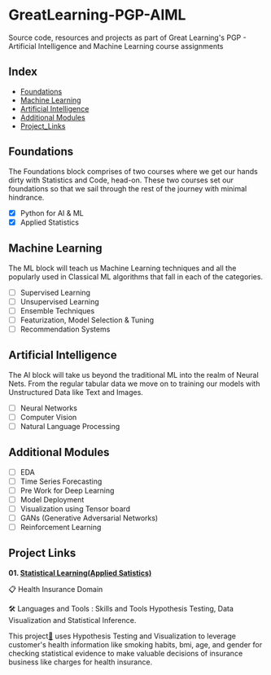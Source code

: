 # GreatLearning-PGP-AIML
Source code, resources and projects as part of Great Learning's PGP - Artificial Intelligence and Machine Learning course assignments

## Index
- [Foundations](#foundations)
- [Machine Learning](#machine-learning)
- [Artificial Intelligence](#artificial-intelligence)
- [Additional Modules](#additional-modules)
- [Project_Links](#project-links)

## Foundations
The Foundations block comprises of two courses where we get our hands dirty with Statistics and Code, head-on. These two courses set our foundations so that we sail through the rest of the journey with minimal hindrance.

 - [x] Python for AI & ML
 - [x] Applied Statistics

## Machine Learning
The ML block will teach us Machine Learning techniques and all the popularly used in Classical ML algorithms that fall in each of the categories.

- [ ] Supervised Learning
- [ ] Unsupervised Learning
- [ ] Ensemble Techniques
- [ ] Featurization, Model Selection & Tuning
- [ ] Recommendation Systems

## Artificial Intelligence
The AI block will take us beyond the traditional ML into the realm of Neural Nets. From the regular tabular data we move on to training our models with Unstructured Data like Text and Images.
- [ ] Neural Networks
- [ ] Computer Vision
- [ ] Natural Language Processing

## Additional Modules
- [ ] EDA
- [ ] Time Series Forecasting
- [ ] Pre Work for Deep Learning
- [ ] Model Deployment
- [ ] Visualization using Tensor board
- [ ] GANs (Generative Adversarial Networks)
- [ ] Reinforcement Learning

## Project Links
**01. [Statistical Learning(Applied Satistics)](https://github.com/shruti18j/GreatLearning-PGP-AIML/blob/c14754c19dac373cd2c19dde3b3312b15146fc7c/01.%20Applied%20Statistics/Project%201%20-%20Statistical%20Learning_Healthcare.ipynb)**

:clipboard: Health Insurance Domain

:hammer_and_wrench: Languages and Tools : Skills and Tools Hypothesis Testing, Data Visualization and Statistical Inference.

This project[:bookmark:](https://github.com/shruti18j/GreatLearning-PGP-AIML/blob/c14754c19dac373cd2c19dde3b3312b15146fc7c/01.%20Applied%20Statistics/Project%201%20-%20Statistical%20Learning_Healthcare.ipynb) uses Hypothesis Testing and Visualization to leverage customer's health information like smoking habits, bmi, age, and gender for checking statistical evidence to make valuable decisions of insurance business like charges for health insurance.


<!--
# AIML-Projects
Projects which were completed as part of assignments of Great Learning's PGP in Artificial Intelligence and Machine Learning

## Installations
```
$ git clone https://github.com/ramanks19/AIML-Projects.git
$ cd AIML-Projects
```

## Projects Done
**1. Statistical Learning**
   - Covers Hypothesis Testing, Data Visualization and Statistical Inference.
      - **Project link:** [Applied Stats](https://github.com/ramanks19/AIML-Projects/blob/main/01.%20Applied%20Statistics/Project%201%20-%20Statistical%20Learning_Healthcare.ipynb)
         - This project used Hypothesis Testing and Visualization to leverage customer's health information like smoking habits, bmi, age, and gender for checking statistical evidence to make valuable decisions of insurance business like charges for health insurance.

**2. Supervised Machine Learning**
   - Covers Logistic Regression, Naive Bayes Classifiers and K-NN Classification
      - **Project link:** [Supervised Machine Learning](https://github.com/ramanks19/AIML-Projects/blob/main/02.%20Supervised%20Machine%20Learning/Project%202%20-%20Supervised%20Learning_Banking.ipynb)
        - Identified potential loan customers for Thera Bank using classification techniques. Compared models built with Logistic Regression and KNN algorithm in order to select the best performing one.

**3. Ensemble Techniques**
   - Covers EDA, Logistic Regression, KNN Classifiers, SVM Classifiers, Naive Bayes, Ensemble, Decision Trees, Bagging
      - **Project link:** [Ensemble Techniques](https://github.com/ramanks19/AIML-Projects/blob/main/03.%20Ensemble%20Techniques/Project%203%20-%20Ensemble%20Learning_Medical.ipynb)
         - Involved using classification algorithms and Ensemble techniques to diagnose Parkinson’s Disease (PD) using the patient voice recording data. Various models were used including Naive Bayes, Logistic Regression, SVM, Decision Tree, Bagging etc. and comparison of accuracy across these models was done to finalise the model for prediction.

**4. Unsupervised Machine Learning**
   - Covers Support Vector Machines, Principal Component Analysis, Classification
      - **Project link:** [Unsupervised Learning](https://github.com/ramanks19/AIML-Projects/blob/main/04.%20Unsupervised%20Machine%20Learning/Project%204%20-%20Unsupervised%20Learning_Object_Recognition.ipynb)
         - Classified vehicles into different types based on silhouettes which may be viewed from many angles. Used PCA in order to reduce dimensionality and SVM for classification

**5. Featurization, Model Selection & Tuning**
   - Covers Regression, Decision Trees, Feature Engineering
      - **Project link:** [Feature Engineering Techniques](https://github.com/ramanks19/AIML-Projects/blob/main/05.%20Featurization%2C%20Model%20Selection%20%26%20Tuning/Project%205%20-%20FMST_Cement_Manufacturing.ipynb)
        - Used feature exploration and selection technique to predict the strength of high-performance concrete. Used regression models like Decision tree regressors to find out the most important features and predict the strength. Cross-validation techniques and Grid search were used to tune the parameters for the best model performance.

**6. Recommendation Systems**
   - Covers Introduction to Recommendation systems, Popularity based model, Collaborative filtering (User similarity & Item similarity)
      - **Project link:** [Recommendation Systems](https://github.com/ramanks19/AIML-Projects/blob/main/06.%20Recommendation%20Systems/Project%206%20-%20Recommendation_System.ipynb)
        - Project involved building recommendation systems for Amazon products. A popularity-based model and a collaborative Filtering models were used and evaluated to recommend top-10 product for a user.
    
**7. Neural Networks**
   - Covers Introduction to Neural Networks, Deep Learning, Keras and Image Recognition
      - **Project link:** [Neural Networks](https://github.com/ramanks19/AIML-Projects/blob/main/07.%20Introduction%20to%20Neural%20Networks/Project%207-%20Neural%20Network_SVHN.ipynb)
        - SVHN is a real-world image dataset for developing object recognition algorithms with a requirement on data formatting but comes from a significantly harder, unsolved, real-world problem (recognizing digits and numbers in natural scene images). SVHN is obtained from house numbers in Google Street View images. The objective of the project is to learn how to implement a simple image classification pipeline based on the k-Nearest Neighbour and a deep neural network.

**8. Computer Vision - Face Mask Segmentation**
   - Covers Introduction to Convolutional Neural Networks, Convolution, Pooling, Padding & its mechanisms, Transfer Learning, Forward propagation & Backpropagation for CNNs, CNN architectures like AlexNet, VGGNet, InceptionNet, ResNet, MobileNet
      - **Project link:** [Face Detection](https://github.com/ramanks19/AIML-Projects/blob/main/08.%20Computer%20Vision%20-%20Face%20Mask%20Segmentation/Project%208%20-%20CV_Face_Mask_Segmentation.ipynb)
         - Predict and apply masks over the faces within images using CNN and image recognition algorithms. In this hands-on project, the goal is to build a system, which includes building a face detector to locate the position of a face in an image and apply a segmentation mask on the face.

**9. Computer Vision - Face Recognition**
   - Covers Semantic segmentation, Siamese Networks, YOLO, Object & Face Recognition Techniques
      - **Project link:** [Face Recognition](https://github.com/sharmapratik88/AIML-Projects/blob/master/09_Advanced%20Computer%20Vision/09_Computer_Vision_Face_Recognition.ipynb)
         - Recognize, identify and classify faces within images using CNN and image recognition algorithms. In this hands-on project, the goal is to build a face recognition system, which includes building a face detector to locate the position of a face in an image and a face identification model to recognize whose face it is by matching it to the existing database of faces.
   
**10. Natural Language Processing - Sentiment Analysis**
   - Covers Bag of Words Model, POS Tagging, Tokenization, Word Vectorizer, TF-IDF, Named Entity Recognition, Stop Words
      - **Project link:** [Sentiment Analysis](https://github.com/ramanks19/AIML-Projects/blob/main/10.%20Natural%20Language%20Processing%20-%20Sentiment%20Analysis/Project%2010%20-%20NLP_Sentiment_Analysis.ipynb)
         - The objective of this project is to build a text classification model that analyses the customer's sentiments based on their reviews in the IMDB database. The model uses a complex deep learning model to build an embedding layer followed by a classification algorithm to analyze the sentiment of the customers.
         
**11. Natural Language Processing - Sarcasm Detection**
   - Covers Introduction to Sequential data, Vanishing & Exploding gradients in RNNs, LSTMs, GRUs (Gated recurrent unit), RNNs and its mechanisms, Time series analysis, LSTMs with attention mechanism
      - **Project link:** [Sarcasm Detection](https://github.com/ramanks19/AIML-Projects/blob/main/11.%20Natural%20Language%20Processing%20-%20Sarcasm%20Detection/Project%2011%20-%20NLP_Sarcasm_Detection.ipynb)
         - The goal of this hands-on project is to analyse the headlines of the articles from news sources and detect whether they are sarcastic or not.


-->
